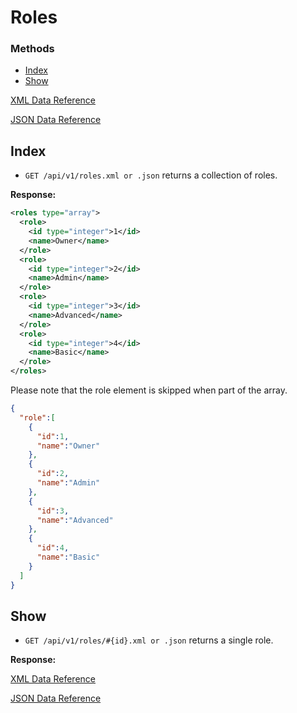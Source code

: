 Roles
=====

### Methods

* [Index](https://github.com/batchblue/batchbook-api/blob/master/sections/roles.md#index)
* [Show](https://github.com/batchblue/batchbook-api/blob/master/sections/roles.md#show)

[XML Data Reference](https://github.com/batchblue/batchbook-api/blob/master/sections/data_reference.md#roles-xml)

[JSON Data Reference](https://github.com/batchblue/batchbook-api/blob/master/sections/data_reference.md#roles-json)

Index
----
* `GET /api/v1/roles.xml or .json` returns a collection of roles.

**Response:**

``` xml
<roles type="array">
  <role>
    <id type="integer">1</id>
    <name>Owner</name>
  </role>
  <role>
    <id type="integer">2</id>
    <name>Admin</name>
  </role>
  <role>
    <id type="integer">3</id>
    <name>Advanced</name>
  </role>
  <role>
    <id type="integer">4</id>
    <name>Basic</name>
  </role>
</roles>
```

Please note that the role element is skipped when part of the array.

```json
{
  "role":[
    {
      "id":1,
      "name":"Owner"
    },
    {
      "id":2,
      "name":"Admin"
    },
    {
      "id":3,
      "name":"Advanced"
    },
    {
      "id":4,
      "name":"Basic"
    }
  ]
}
```

Show
---
* `GET /api/v1/roles/#{id}.xml or .json` returns a single role.

**Response:**

[XML Data Reference](https://github.com/batchblue/batchbook-api/blob/master/sections/data_reference.md#roles-xml)

[JSON Data Reference](https://github.com/batchblue/batchbook-api/blob/master/sections/data_reference.md#roles-json)



